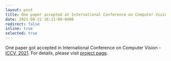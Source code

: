 ```yaml
---
layout: post
title: One paper accepted at International Conference on Computer Vision (ICCV).
date: 2021-08-22 16:11:00-0400
redirect: false
inline: true
selected: true
---
```


One paper got accepted in International Conference on Computer Vision - [ICCV, 2021](https://iccv2021.thecvf.com/home). For details, please visit [project page](https://awaisrauf.github.io/robust_uda).



